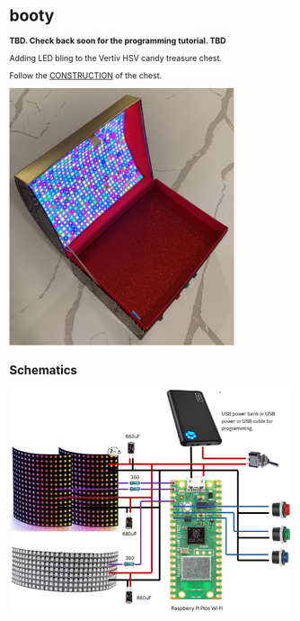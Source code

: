 # booty

**TBD. Check back soon for the programming tutorial. TBD**

Adding LED bling to the Vertiv HSV candy treasure chest.

Follow the [CONSTRUCTION](CONSTRUCTION.md) of the chest.

<img src="art/running.jpg" width="400px">

## Schematics

![](art/schematic.jpg)
